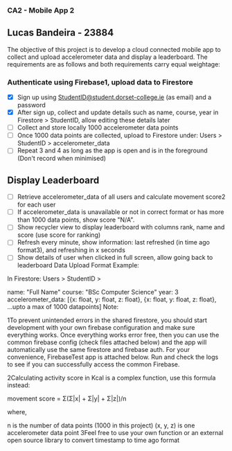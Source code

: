 ### CA2 - Mobile App 2 ###
## Lucas Bandeira - 23884 ##

The objective of this project is to develop a cloud connected mobile app to collect and upload accelerometer data and display a leaderboard. The requirements are as follows and both requirements carry equal weightage:

 ### Authenticate using Firebase1, upload data to Firestore ###

- [x] Sign up using StudentID@student.dorset-college.ie (as email) and a password
- [x] After sign up, collect and update details such as name, course, year in Firestore > StudentID, allow editing these details later
- [ ] Collect and store locally 1000 accelerometer data points
- [ ] Once 1000 data points are collected, upload to Firestore under: Users > StudentID > accelerometer_data
- [ ] Repeat 3 and 4 as long as the app is open and is in the foreground (Don't record when minimised)
## Display Leaderboard ##
- [ ] Retrieve accelerometer_data of all users and calculate movement score2 for each user
- [ ] If accelerometer_data is unavailable or not in correct format or has more than 1000 data points, show score "N/A".
- [ ] Show recycler view to display leaderboard with columns rank, name and score (use score for ranking)
- [ ] Refresh every minute, show information: last refreshed (in time ago format3), and refreshing in x seconds
- [ ] Show details of user when clicked in full screen, allow going back to leaderboard
Data Upload Format Example:

In Firestore: Users > StudentID >

name: "Full Name"
course: "BSc Computer Science"
year: 3
accelerometer_data: [{x: float, y: float, z: float}, {x: float, y: float, z: float}, ...upto a max of 1000 datapoints]
Note:

1To prevent unintended errors in the shared firestore, you should start development with your own firebase configuration and make sure everything works. Once everything works error free, then you can use the common firebase config (check files attached below) and the app will automatically use the same firestore and firebase auth. For your convenience, FirebaseTest app is attached below. Run and check the logs to see if you can successfully access the common Firebase.

2Calculating activity score in Kcal is a complex function, use this formula instead:

movement score = Σ(Σ|x| + Σ|y| + Σ|z|)/n

where,

 n is the number of data points (1000 in this project)
(x, y, z) is one accelerometer data point
3Feel free to use your own function or an external open source library to convert timestamp to time ago format

